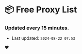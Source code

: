 # :package: Free Proxy List
### Updated every 15 minutes.

- Last updated: `2024-08-22 07:53`

:heart:
